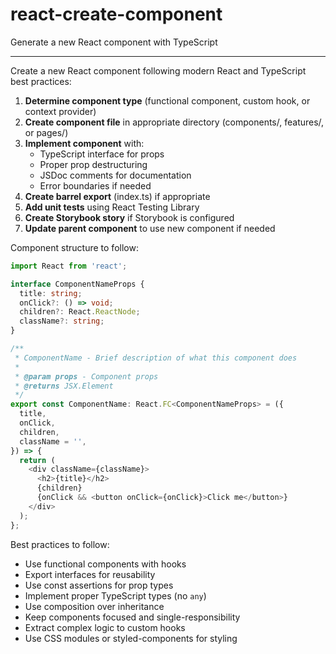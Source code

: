 # react-create-component

Generate a new React component with TypeScript

---

Create a new React component following modern React and TypeScript best practices:

1. **Determine component type** (functional component, custom hook, or context provider)
2. **Create component file** in appropriate directory (components/, features/, or pages/)
3. **Implement component** with:
   - TypeScript interface for props
   - Proper prop destructuring
   - JSDoc comments for documentation
   - Error boundaries if needed
4. **Create barrel export** (index.ts) if appropriate
5. **Add unit tests** using React Testing Library
6. **Create Storybook story** if Storybook is configured
7. **Update parent component** to use new component if needed

Component structure to follow:

```typescript
import React from 'react';

interface ComponentNameProps {
  title: string;
  onClick?: () => void;
  children?: React.ReactNode;
  className?: string;
}

/**
 * ComponentName - Brief description of what this component does
 *
 * @param props - Component props
 * @returns JSX.Element
 */
export const ComponentName: React.FC<ComponentNameProps> = ({
  title,
  onClick,
  children,
  className = '',
}) => {
  return (
    <div className={className}>
      <h2>{title}</h2>
      {children}
      {onClick && <button onClick={onClick}>Click me</button>}
    </div>
  );
};
```

Best practices to follow:

- Use functional components with hooks
- Export interfaces for reusability
- Use const assertions for prop types
- Implement proper TypeScript types (no `any`)
- Use composition over inheritance
- Keep components focused and single-responsibility
- Extract complex logic to custom hooks
- Use CSS modules or styled-components for styling
